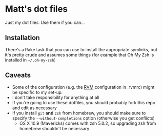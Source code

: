 Matt's dot files
================

Just my dot files. Use them if you can...

## Installation

There's a Rake task that you can use to install the appropriate symlinks, but
it's pretty crude and assumes some things (for example that Oh My Zsh is
installed in `~/.oh-my-zsh`)

## Caveats

* Some of the configuration (e.g. the [RVM](https://rvm.io/) configuration in .rvmrc) might be specific to my set-up.
* I don't take responsibility for anything at all
* If you're going to use these dotfiles, you should probably fork this repo and edit as necessary
* If you install `git` **and** `zsh` from homebrew, you should make sure to specify the `--without-completions` option (otherwise you get conflicts)
  * OS X 10.9 (Mavericks) comes with zsh 5.0.2, so upgrading zsh from homebrew shouldn't be necessary
